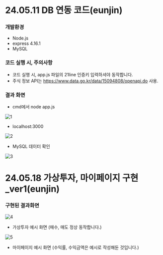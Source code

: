 # 24.05.11 DB 연동 코드(eunjin)

### 개발환경
- Node.js
- express 4.16.1
- MySQL
### 코드 실행 시, 주의사항
- 코드 실행 시, app.js 파일의 21line 인증키 입력하셔야 동작합니다.
- 주식 정보 API는 https://www.data.go.kr/data/15094808/openapi.do 사용.
### 결과 화면
- cmd에서 node app.js


![1](https://github.com/hanejj/private-test/assets/165184750/d356ea51-c05d-46e8-b196-49ae34f0b5f4)
- localhost:3000


![2](https://github.com/hanejj/private-test/assets/165184750/d7d7c5c9-12a8-4dd4-952d-80a05f43b7b4)
- MySQL 데이터 확인


![3](https://github.com/hanejj/private-test/assets/165184750/41331488-9453-4d27-9e2c-efe103779486)


# 24.05.18 가상투자, 마이페이지 구현_ver1(eunjin)

### 구현된 결과화면
![4](https://github.com/winnaba61/virtual-invest/assets/165184750/0c735478-211e-418a-ad4d-fd9ee2ac370b)
- 가상투자 예시 화면 (매수, 매도 정상 동작합니다.)

![5](https://github.com/winnaba61/virtual-invest/assets/165184750/52170625-3048-451e-aeb7-01ef4161aa8d)
- 마이페이지 예시 화면 (수익률, 수익금액은 예시로 작성해둔 것입니다.)



